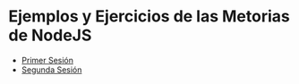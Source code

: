  # Ejemplos y Ejercicios de las Metorias de NodeJS

 - [Primer Sesión](/sesion1/)
 - [Segunda Sesión](/node2/)
